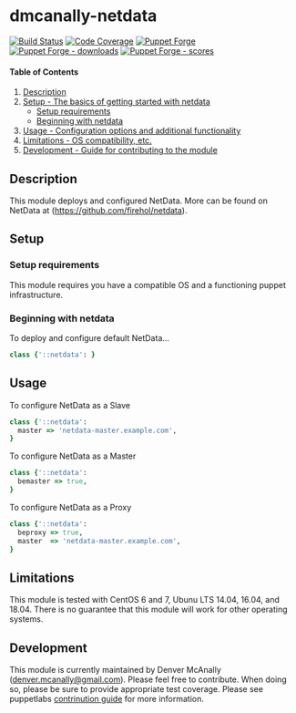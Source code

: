 # dmcanally-netdata

[![Build Status](https://travis-ci.org/dmcanally/dmcanally-netdata.svg?branch=master)](https://travis-ci.org/dmcanally/dmcanally-netdata)
[![Code Coverage](https://coveralls.io/repos/github/dmcanally/dmcanally-netdata/badge.svg?branch=master)](https://coveralls.io/github/dmcanally/dmcanally-netdata)
[![Puppet Forge](https://img.shields.io/puppetforge/v/dmcanally/netdata.svg)](https://forge.puppetlabs.com/dmcanally/netdata)
[![Puppet Forge - downloads](https://img.shields.io/puppetforge/dt/dmcanally/netdata.svg)](https://forge.puppetlabs.com/dmcanally/netdata)
[![Puppet Forge - scores](https://img.shields.io/puppetforge/f/dmcanally/netdata.svg)](https://forge.puppetlabs.com/dmcanally/netdata)


#### Table of Contents

1. [Description](#description)
1. [Setup - The basics of getting started with netdata](#setup)
    * [Setup requirements](#setup-requirements)
    * [Beginning with netdata](#beginning-with-netdata)
1. [Usage - Configuration options and additional functionality](#usage)
1. [Limitations - OS compatibility, etc.](#limitations)
1. [Development - Guide for contributing to the module](#development)

## Description

This module deploys and configured NetData. More can be found on NetData at (https://github.com/firehol/netdata). 

## Setup

### Setup requirements

This module requires you have a compatible OS and a functioning puppet infrastructure.

### Beginning with netdata

To deploy and configure default NetData...
```ruby
class {'::netdata': }
```

## Usage

To configure NetData as a Slave
```ruby
class {'::netdata':
  master => 'netdata-master.example.com',
}
```

To configure NetData as a Master
```ruby
class {'::netdata':
  bemaster => true,
}
```

To configure NetData as a Proxy
```ruby
class {'::netdata':
  beproxy => true,
  master  => 'netdata-master.example.com',
}
```

## Limitations

This module is tested with CentOS 6 and 7, Ubunu LTS 14.04, 16.04, and 18.04. There is no guarantee that this module will work for other operating systems.

## Development

This module is currently maintained by Denver McAnally (denver.mcanally@gmail.com). Please feel free to contribute. When doing so, please be sure to provide appropriate test coverage.
Please see puppetlabs [contrinution guide](https://docs.puppetlabs.com/forge/contributing.html) for more information. 
